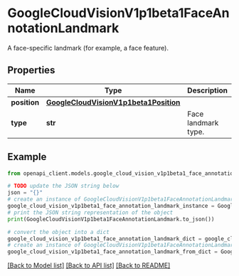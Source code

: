 # GoogleCloudVisionV1p1beta1FaceAnnotationLandmark

A face-specific landmark (for example, a face feature).

## Properties

Name | Type | Description | Notes
------------ | ------------- | ------------- | -------------
**position** | [**GoogleCloudVisionV1p1beta1Position**](GoogleCloudVisionV1p1beta1Position.md) |  | [optional] 
**type** | **str** | Face landmark type. | [optional] 

## Example

```python
from openapi_client.models.google_cloud_vision_v1p1beta1_face_annotation_landmark import GoogleCloudVisionV1p1beta1FaceAnnotationLandmark

# TODO update the JSON string below
json = "{}"
# create an instance of GoogleCloudVisionV1p1beta1FaceAnnotationLandmark from a JSON string
google_cloud_vision_v1p1beta1_face_annotation_landmark_instance = GoogleCloudVisionV1p1beta1FaceAnnotationLandmark.from_json(json)
# print the JSON string representation of the object
print(GoogleCloudVisionV1p1beta1FaceAnnotationLandmark.to_json())

# convert the object into a dict
google_cloud_vision_v1p1beta1_face_annotation_landmark_dict = google_cloud_vision_v1p1beta1_face_annotation_landmark_instance.to_dict()
# create an instance of GoogleCloudVisionV1p1beta1FaceAnnotationLandmark from a dict
google_cloud_vision_v1p1beta1_face_annotation_landmark_from_dict = GoogleCloudVisionV1p1beta1FaceAnnotationLandmark.from_dict(google_cloud_vision_v1p1beta1_face_annotation_landmark_dict)
```
[[Back to Model list]](../README.md#documentation-for-models) [[Back to API list]](../README.md#documentation-for-api-endpoints) [[Back to README]](../README.md)


